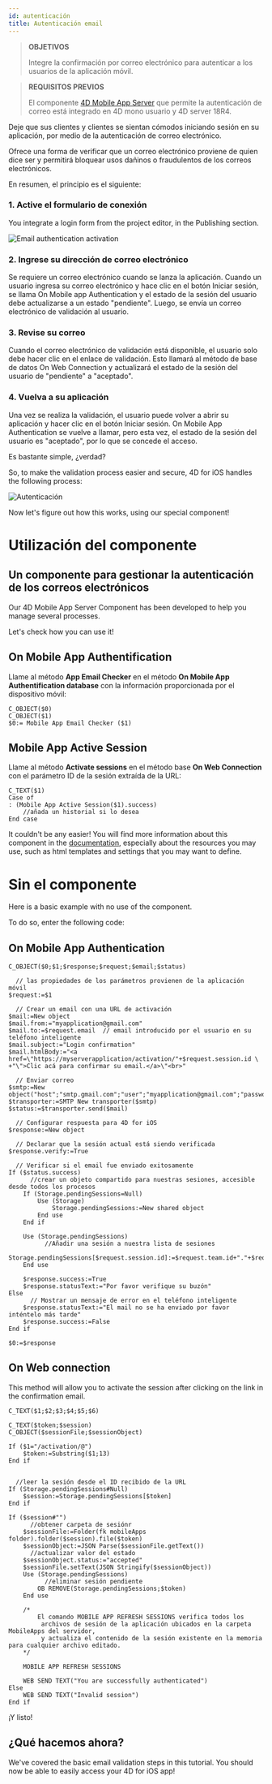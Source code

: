 ```yaml
---
id: autenticación
title: Autenticación email
---
```


> **OBJETIVOS**
> 
> Integre la confirmación por correo electrónico para autenticar a los usuarios de la aplicación móvil.

> **REQUISITOS PREVIOS**
> 
> El componente [4D Mobile App Server](https://github.com/4d-for-ios/4D-Mobile-App-Server) que permite la autenticación de correo está integrado en 4D mono usuario y 4D server 18R4.

Deje que sus clientes y clientes se sientan cómodos iniciando sesión en su aplicación, por medio de la autenticación de correo electrónico.

Ofrece una forma de verificar que un correo electrónico proviene de quien dice ser y permitirá bloquear usos dañinos o fraudulentos de los correos electrónicos.

En resumen, el principio es el siguiente:

### 1. Active el formulario de conexión

You integrate a login form from the project editor, in the Publishing section.

![Email authentication activation](assets/en/authentication/email-authentication-publishing-section.png)


### 2. Ingrese su dirección de correo electrónico

Se requiere un correo electrónico cuando se lanza la aplicación. Cuando un usuario ingresa su correo electrónico y hace clic en el botón Iniciar sesión, se llama On Mobile app Authentication y el estado de la sesión del usuario debe actualizarse a un estado "pendiente". Luego, se envía un correo electrónico de validación al usuario.

### 3. Revise su correo

Cuando el correo electrónico de validación está disponible, el usuario solo debe hacer clic en el enlace de validación. Esto llamará al método de base de datos On Web Connection y actualizará el estado de la sesión del usuario de "pendiente" a "aceptado".

### 4. Vuelva a su aplicación

Una vez se realiza la validación, el usuario puede volver a abrir su aplicación y hacer clic en el botón Iniciar sesión. On Mobile App Authentication se vuelve a llamar, pero esta vez, el estado de la sesión del usuario es "aceptado", por lo que se concede el acceso.

Es bastante simple, ¿verdad?

So, to make the validation process easier and secure, 4D for iOS handles the following process:

![Autenticación](assets/en/authentication/4D-for-iOS-email-auth.png)

Now let's figure out how this works, using our special component!


# Utilización del componente

## Un componente para gestionar la autenticación de los correos electrónicos

Our 4D Mobile App Server Component has been developed to help you manage several processes.

Let's check how you can use it!

## On Mobile App Authentification

Llame al método **App Email Checker** en el método **On Mobile App Authentification database** con la información proporcionada por el dispositivo móvil:

```4d
C_OBJECT($0)
C_OBJECT($1)
$0:= Mobile App Email Checker ($1)

```

## Mobile App Active Session

Llame al método **Activate sessions** en el método base **On Web Connection** con el parámetro ID de la sesión extraída de la URL:

```4d
C_TEXT($1)
Case of 
: (Mobile App Active Session($1).success)
    //añada un historial si lo desea
End case 

```

It couldn't be any easier! You will find more information about this component in the [documentation](https://github.com/4d-for-ios/4D-Mobile-App-Server/blob/master/Documentation/Methods/Mobile%20App%20Email%20Checker.md), especially about the resources you may use, such as html templates and settings that you may want to define.


# Sin el componente

Here is a basic example with no use of the component.

To do so, enter the following code:

## On Mobile App Authentication


```4d
C_OBJECT($0;$1;$response;$request;$email;$status)

  // las propiedades de los parámetros provienen de la aplicación móvil
$request:=$1

  // Crear un email con una URL de activación
$mail:=New object
$mail.from:="myapplication@gmail.com"
$mail.to:=$request.email  // email introducido por el usuario en su teléfono inteligente
$mail.subject:="Login confirmation"
$mail.htmlBody:="<a href=\"https://myserverapplication/activation/"+$request.session.id \
+"\">Clic acá para confirmar su email.</a>\"<br>"

  // Enviar correo
$smtp:=New object("host";"smtp.gmail.com";"user";"myapplication@gmail.com";"password";"xxx")
$transporter:=SMTP New transporter($smtp)
$status:=$transporter.send($mail)

  // Configurar respuesta para 4D for iOS
$response:=New object

  // Declarar que la sesión actual está siendo verificada
$response.verify:=True

  // Verificar si el email fue enviado exitosamente
If ($status.success)
      //crear un objeto compartido para nuestras sesiones, accesible desde todos los procesos
    If (Storage.pendingSessions=Null)
        Use (Storage)
            Storage.pendingSessions:=New shared object
        End use 
    End if 

    Use (Storage.pendingSessions)
          //Añadir una sesión a nuestra lista de sesiones
        Storage.pendingSessions[$request.session.id]:=$request.team.id+"."+$request.application.id
    End use 

    $response.success:=True
    $response.statusText:="Por favor verifique su buzón"
Else 
      // Mostrar un mensaje de error en el teléfono inteligente
    $response.statusText:="El mail no se ha enviado por favor inténtelo más tarde"
    $response.success:=False
End if 

$0:=$response

```

## On Web connection

This method will allow you to activate the session after clicking on the link in the confirmation email.

```4d
C_TEXT($1;$2;$3;$4;$5;$6)

C_TEXT($token;$session)
C_OBJECT($sessionFile;$sessionObject)

If ($1="/activation/@")
    $token:=Substring($1;13)
End if 


  //leer la sesión desde el ID recibido de la URL
If (Storage.pendingSessions#Null)
    $session:=Storage.pendingSessions[$token]
End if 

If ($session#"")
      //obtener carpeta de sesiónr
    $sessionFile:=Folder(fk mobileApps folder).folder($session).file($token)
    $sessionObject:=JSON Parse($sessionFile.getText())
      //actualizar valor del estado
    $sessionObject.status:="accepted"
    $sessionFile.setText(JSON Stringify($sessionObject))
    Use (Storage.pendingSessions)
          //eliminar sesión pendiente
        OB REMOVE(Storage.pendingSessions;$token)
    End use 

    /*
        El comando MOBILE APP REFRESH SESSIONS verifica todos los
         archivos de sesión de la aplicación ubicados en la carpeta MobileApps del servidor,
         y actualiza el contenido de la sesión existente en la memoria para cualquier archivo editado.
    */

    MOBILE APP REFRESH SESSIONS

    WEB SEND TEXT("You are successfully authenticated")
Else 
    WEB SEND TEXT("Invalid session")
End if 
```

¡Y listo!

## ¿Qué hacemos ahora?

We've covered the basic email validation steps in this tutorial. You should now be able to easily access your 4D for iOS app!
